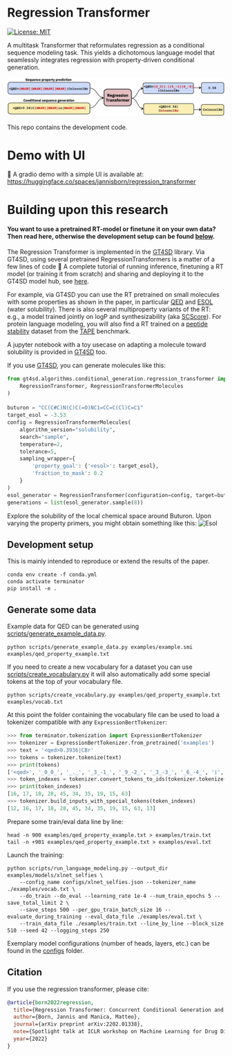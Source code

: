 # Regression Transformer
[![License: MIT](https://img.shields.io/badge/License-MIT-yellow.svg)](https://opensource.org/licenses/MIT)

A multitask Transformer that reformulates regression as a conditional sequence modeling task.
This yields a dichotomous language model that seamlessly integrates regression with property-driven conditional generation.

![Summary](assets/overview.jpg)

This repo contains the development code.

# Demo with UI
🤗 A gradio demo with a simple UI is available at: 
https://huggingface.co/spaces/jannisborn/regression_transformer


# Building upon this research

#### You want to use a pretrained RT-model or finetune it on your own data? Then read here, otherwise the development setup can be found [below](#development-setup).

The Regression Transformer is implemented in the [GT4SD](https://github.com/GT4SD/gt4sd-core) library.
Via GT4SD, using several pretrained RegressionTransformers is a matter of a few lines of code :rocket:
A complete tutorial of running inference, finetuning a RT model (or training it from scratch) and sharing and deploying it to the GT4SD model hub, see [here](https://github.com/GT4SD/gt4sd-core/tree/main/examples/regression_transformer).

For example, via GT4SD you can use the RT pretrained on small molecules with some properties as shown in the paper, in particular [QED](https://www.nature.com/articles/nchem.1243) and [ESOL](https://pubs.acs.org/doi/10.1021/ci034243x) (water solubility). There is also several multiproperty variants of the RT: e.g., a model trained jointly on logP and synthesizability (aka [SCScore](https://pubs.acs.org/doi/10.1021/acs.jcim.7b00622)).
For protein language modeling, you will also find a RT trained on a [peptide stability](https://www.science.org/doi/full/10.1126/science.aan0693) dataset from the [TAPE](https://github.com/songlab-cal/tape) benchmark.

A jupyter notebook with a toy usecase on adapting a molecule toward solubility is provided in [GT4SD](https://github.com/GT4SD/gt4sd-core/blob/main/notebooks/regression-transformer-demo.ipynb) too.


If you use [GT4SD](https://github.com/GT4SD/gt4sd-core), you can generate molecules like this:
```py
from gt4sd.algorithms.conditional_generation.regression_transformer import (
    RegressionTransformer, RegressionTransformerMolecules
)

buturon = "CC(C#C)N(C)C(=O)NC1=CC=C(Cl)C=C1"
target_esol = -3.53 
config = RegressionTransformerMolecules(
    algorithm_version="solubility",
    search="sample",
    temperature=2, 
    tolerance=5,
    sampling_wrapper={
        'property_goal': {'<esol>': target_esol}, 
        'fraction_to_mask': 0.2
    }
)
esol_generator = RegressionTransformer(configuration=config, target=buturon)
generations = list(esol_generator.sample(8))
```

Explore the solubility of the local chemical space around Buturon. Upon varying the property primers, you might obtain something like this:
![Esol](assets/esol.png)




## Development setup
This is mainly intended to reproduce or extend the results of the paper.
```console
conda env create -f conda.yml
conda activate terminator
pip install -e .
```

## Generate some data
Example data for QED can be generated using [scripts/generate_example_data.py](./scripts/generate_example_data.py).
```console
python scripts/generate_example_data.py examples/example.smi examples/qed_property_example.txt
```

If you need to create a new vocabulary for a dataset you can use [scripts/create_vocabulary.py](./scripts/create_vocabulary.py) it will also automatically add some special tokens at the top of your vocabulary file.
```console
python scripts/create_vocabulary.py examples/qed_property_example.txt examples/vocab.txt
```

At this point the folder containing the vocabulary file can be used to load a tokenizer compatible with any `ExpressionBertTokenizer`:
```python
>>> from terminator.tokenization import ExpressionBertTokenizer
>>> tokenizer = ExpressionBertTokenizer.from_pretrained('examples')
>>> text = '<qed>0.3936|CBr'
>>> tokens = tokenizer.tokenize(text)
>>> print(tokens)
['<qed>', '_0_0_', '_._', '_3_-1_', '_9_-2_', '_3_-3_', '_6_-4_', '|', 'C', 'Br']
>>> token_indexes = tokenizer.convert_tokens_to_ids(tokenizer.tokenize(text))
>>> print(token_indexes)
[16, 17, 18, 28, 45, 34, 35, 19, 15, 63]
>>> tokenizer.build_inputs_with_special_tokens(token_indexes)
[12, 16, 17, 18, 28, 45, 34, 35, 19, 15, 63, 13]
```

Prepare some train/eval data line by line:
```console
head -n 900 examples/qed_property_example.txt > examples/train.txt
tail -n +901 examples/qed_property_example.txt > examples/eval.txt
```

Launch the training:
```console
python scripts/run_language_modeling.py --output_dir examples/models/xlnet_selfies \
    --config_name configs/xlnet_selfies.json --tokenizer_name ./examples/vocab.txt \
    --do_train --do_eval --learning_rate 1e-4 --num_train_epochs 5 --save_total_limit 2 \
    --save_steps 500 --per_gpu_train_batch_size 16 --evaluate_during_training --eval_data_file ./examples/eval.txt \
    --train_data_file ./examples/train.txt --line_by_line --block_size 510 --seed 42 --logging_steps 250
```

Exemplary model configurations (number of heads, layers, etc.) can be found in the [configs](./configs) folder.


## Citation
If you use the regression transformer, please cite:
```bib
@article{born2022regression,
  title={Regression Transformer: Concurrent Conditional Generation and Regression by Blending Numerical and Textual Tokens},
  author={Born, Jannis and Manica, Matteo},
  journal={arXiv preprint arXiv:2202.01338},
  note={Spotlight talk at ICLR workshop on Machine Learning for Drug Discovery},
  year={2022}
}
```
